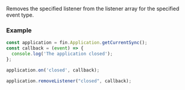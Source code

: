 Removes the specified listener from the listener array for the specified event type.

### Example

```js
const application = fin.Application.getCurrentSync();
const callback = (event) => {
  console.log('The application closed');
};

application.on('closed', callback);

application.removeListener("closed", callback);
```
